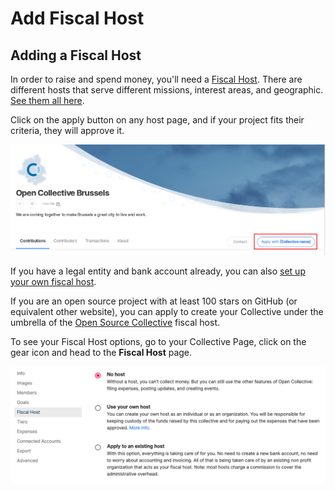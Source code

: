 # Add Fiscal Host

## Adding a Fiscal Host

In order to raise and spend money, you'll need a [Fiscal Host](https://github.com/opencollective/documentation/tree/7991781321e21c71705dddaf37775eeb78dbe972/hosts/README.md). There are different hosts that serve different missions, interest areas, and geographic. [See them all here](https://opencollective.com/hosts).

Click on the apply button on any host page, and if your project fits their criteria, they will approve it.

![](../.gitbook/assets/collectives_add-a-fiscal-host_apply.png)

If you have a legal entity and bank account already, you can also [set up your own fiscal host](https://github.com/opencollective/documentation/tree/7991781321e21c71705dddaf37775eeb78dbe972/hosts/become-host.md).

If you are an open source project with at least 100 stars on GitHub \(or equivalent other website\), you can apply to create your Collective under the umbrella of the [Open Source Collective](https://opencollective.com/opensource/apply) fiscal host.

To see your Fiscal Host options, go to your Collective Page, click on the gear icon and head to the **Fiscal Host** page.

![](../.gitbook/assets/screen-shot-2019-05-05-at-3.02.05-pm.png)

